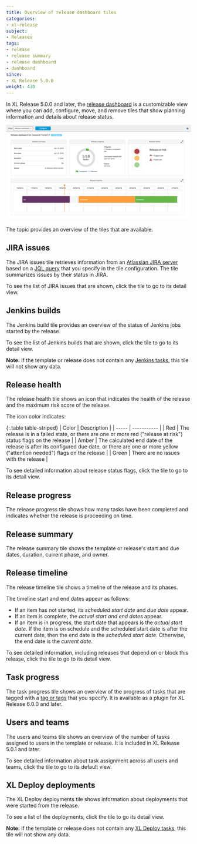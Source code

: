```yaml
---
title: Overview of release dashboard tiles
categories:
- xl-release
subject:
- Releases
tags:
- release
- release summary
- release dashboard
- dashboard
since:
- XL Release 5.0.0
weight: 430
---
```


In XL Release 5.0.0 and later, the [release dashboard](/xl-release/how-to/using-the-release-dashboard.html) is a customizable view where you can add, configure, move, and remove tiles that show planning information and details about release status.

![Release dashboard](../images/release-dashboard.png)

The topic provides an overview of the tiles that are available.

## JIRA issues

The JIRA issues tile retrieves information from an [Atlassian JIRA server](/xl-release/how-to/jira-plugin.html#set-up-a-jira-server) based on a [JQL query](https://confluence.atlassian.com/jira/advanced-searching-179442050.html) that you specify in the tile configuration. The tile summarizes issues by their status in JIRA.

To see the list of JIRA issues that are shown, click the tile to go to its detail view.

## Jenkins builds

The Jenkins build tile provides an overview of the status of Jenkins jobs started by the release.

To see the list of Jenkins builds that are shown, click the tile to go to its detail view.

**Note:** If the template or release does not contain any [Jenkins tasks](/xl-release/how-to/create-a-jenkins-task.html), this tile will not show any data.

## Release health

The release health tile shows an icon that indicates the health of the release and the maximum risk score of the release.

The icon color indicates:

{:.table table-striped}
| Color | Description |
| ----- | ----------- |
| Red | The release is in a failed state, or there are one or more red ("release at risk") status flags on the release |
| Amber | The calculated end date of the release is after its configured due date, or there are one or more yellow ("attention needed") flags on the release |
| Green | There are no issues with the release |

To see detailed information about release status flags, click the tile to go to its detail view.

## Release progress

The release progress tile shows how many tasks have been completed and indicates whether the release is proceeding on time.

## Release summary

The release summary tile shows the template or release's start and due dates, duration, current phase, and owner.

## Release timeline

The release timeline tile shows a timeline of the release and its phases.

The timeline start and end dates appear as follows:

* If an item has not started, its *scheduled start date* and *due date* appear.
* If an item is complete, the *actual start and end dates* appear.
* If an item is in progress, the start date that appears is the *actual start date*. If the item is on schedule and the scheduled start date is after the current date, then the end date is the *scheduled start date*. Otherwise, the end date is the *current date*.

To see detailed information, including releases that depend on or block this release, click the tile to go to its detail view.

## Task progress

The task progress tile shows an overview of the progress of tasks that are tagged with a [tag or tags](/xl-release/how-to/working-with-tasks.html#tags) that you specify. It is available as a plugin for XL Release 6.0.0 and later.

## Users and teams

The users and teams tile shows an overview of the number of tasks assigned to users in the template or release. It is included in XL Release 5.0.1 and later.

To see detailed information about task assignment across all users and teams, click the tile to go to its default view.

## XL Deploy deployments

The XL Deploy deployments tile shows information about deployments that were started from the release.

To see a list of the deployments, click the tile to go its detail view.

**Note:** If the template or release does not contain any [XL Deploy tasks](/xl-release/how-to/create-an-xl-deploy-task.html), this tile will not show any data.
